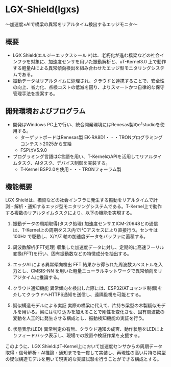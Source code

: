 # LGX-Shield(lgxs)
～加速度×AIで橋梁の異常をリアルタイム検出するエッジモニタ～

## 概要
- LGX Shield(エルジーエックスシールド)は、老朽化が進む橋梁などの社会インフラを対象に、加速度センサを用いた振動解析と、uT-Kernel3.0 上で動作する軽量AIによる異常傾向検出を組み合わせたエッジ型モニタリングシステムである。
- 振動データはリアルタイムに処理され、クラウドと連携することで、安全性の向上、省力化、点検コストの低減を図り、よりスマートかつ自律的な保守管理手法を提案する。

## 開発環境およびプログラム
- 開発はWindows PC上で行い、統合開発環境にはRenesas製のe²studioを使用する。
  - ターゲットボードはRenesas製 EK-RA8D1・・・TRONプログラミングコンテスト2025から支給
  - FSPはV5.9.0
- プログラミング言語はC言語を用い、T-KernelのAPIを活用してリアルタイムタスク、AIタスク、デバイス制御を実装する。
  - T-Kernel BSP2.0を使用・・・TRONフォーラム製

## 機能概要
LGX Shieldは、橋梁などの社会インフラに発生する振動をリアルタイムで計測・解析・通知するエッジ型モニタリングシステムである。T-Kernel上で動作する複数のリアルタイムタスクにより、以下の機能を実現する。

1. 振動データの周期取得(タスク処理)
加速度センサエICM-20948との通信は、T-Kernel上の周期タスス内でI²Cアスセスにより直接行う。センサは 100Hz で駆動し、X/Y/Z 軸の加速度データをバッファに蓄積する。

2. 周波数解析(FFT処理)
収集した加速度データに対し、定期的に高速フーリル変換(FFT)を行い、固有振動数などの特徴成分を抽出する。

3. エッジAI による異常傾向検出
FFT 結果から得られた周波数スペストルを入力とし、CMSIS-NN を用いた軽量ニューラルネットワークで異常傾向をリアジタイムに推論する。

4. クラウド通知機能
異常傾向を検出した際には、ESP32(ATコマンド制御)を介してクラウドへHTTPS通知を送信し、遠隔監視を可能とする。

5. 疑似構造モデルによる実証
実際の橋梁に代えて、片持ち梁型の木製疑似モデルを用いる。梁には切り込みを加えることで剛性を変化させ、固有周波数の変動を人工的に発生させる構成とし、振動検知機能の実証を行う。

6. 状態表示(LED)
異常判定の有無、クラウド通知の成否、動作状態をLEDによりフィードバック表示し、現場での設置や検証作業を支援する。

このように、LGX ShieldはT-Kernel上において加速度センサからの周期データ取得・信号解析・AI推論・通知までを一貫して実装し、再現性の高い片持ち梁型の疑似構造モデルを用いて現実的な実証試験を行うことができる構成とする。
